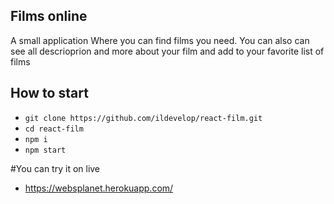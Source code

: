 ## Films online 
A small application Where you can find films you need.
You can also can see all descrioprion and more about your film and add to your favorite list of films

## How to start
* `git clone https://github.com/ildevelop/react-film.git`
* `cd react-film`
* `npm i`
* `npm start`


#You can try it on live
* https://websplanet.herokuapp.com/ 

